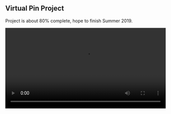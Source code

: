 ## Virtual Pin Project

Project is about 80% complete, hope to finish Summer 2019.

<div class="myvideo">
   <video  style="display:block; width:100%; height:auto;" autoplay controls loop="loop">
       <source src="{{ site.baseurl }}/Pin_Videos/simpsons.mp4" type="video/mp4" />
      <source src="{{ site.baseurl }}/Pin_Videos/baseball.mp4" type="video/mp4" />
      <source src="{{ site.baseurl }}/Pin_Videos/abra.mp4" type="video/mp4" />
          </video>
</div>
